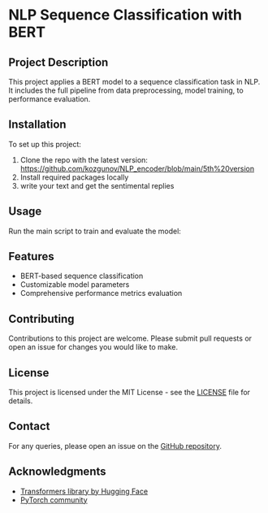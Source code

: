 


# NLP Sequence Classification with BERT

## Project Description
This project applies a BERT model to a sequence classification task in NLP. It includes the full pipeline from data preprocessing, model training, to performance evaluation.

## Installation
To set up this project:
1. Clone the repo with the latest version: https://github.com/kozgunov/NLP_encoder/blob/main/5th%20version
2. Install required packages locally
3. write your text and get the sentimental replies

## Usage
Run the main script to train and evaluate the model:



## Features
- BERT-based sequence classification
- Customizable model parameters
- Comprehensive performance metrics evaluation

## Contributing
Contributions to this project are welcome. Please submit pull requests or open an issue for changes you would like to make.

## License
This project is licensed under the MIT License - see the [LICENSE](LICENSE) file for details.

## Contact
For any queries, please open an issue on the [GitHub repository](https://github.com/kozgunov/NLP_encoder/blob/main/5th%20version).

## Acknowledgments
- [Transformers library by Hugging Face](https://huggingface.co/transformers/)
- [PyTorch community](https://pytorch.org/)






